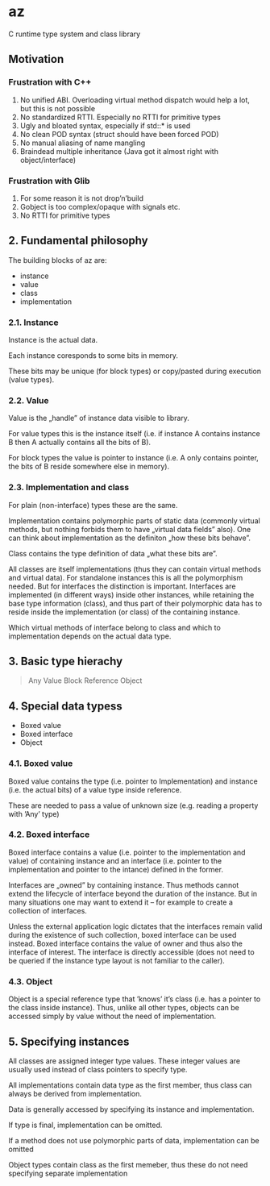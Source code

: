 # az
C runtime type system and class library

## Motivation
### Frustration with C++
1. No unified ABI. Overloading virtual method dispatch would help a lot, but this is not possible
2. No standardized RTTI. Especially no RTTI for primitive types
3. Ugly and bloated syntax, especially if std::* is used
4. No clean POD syntax (struct should have been forced POD)
5. No manual aliasing of name mangling
6. Braindead multiple inheritance (Java got it almost right with object/interface)

### Frustration with Glib
1. For some reason it is not drop’n’build
2. Gobject is too complex/opaque with signals etc.
3. No RTTI for primitive types

## 2. Fundamental philosophy
The building blocks of az are:
- instance
- value
- class
- implementation

### 2.1.  Instance
Instance is the actual data.

Each instance coresponds to some bits in memory.

These bits may be unique (for block types) or copy/pasted during execution (value types).

### 2.2. Value
Value is the „handle” of instance data visible to library.

For value types this is the instance itself (i.e. if instance A contains instance B then A actually contains all the bits of B).

For block types the value is pointer to instance (i.e. A only contains pointer, the bits of B reside somewhere else in memory).

### 2.3. Implementation and class
For plain (non-interface) types these are the same.

Implementation contains polymorphic parts of static data (commonly virtual methods, but nothing forbids them to have „virtual data fields” also). One can think about implementation as the definiton „how these bits behave”.

Class contains the type definition of data „what these bits are”.

All classes are itself implementations (thus they can contain virtual methods and virtual data). For standalone instances this is all the polymorphism needed. But for interfaces the distinction is important. Interfaces are implemented (in different ways) inside other instances, while retaining the base type information (class), and thus part of their polymorphic data has to reside inside the implementation (or class) of the containing instance.

Which virtual methods of interface belong to class and which to implementation depends on the actual data type.

## 3. Basic type hierachy
>Any
>  Value
>  Block
>    Reference
>      Object

## 4. Special data typess
- Boxed value
- Boxed interface
- Object

### 4.1. Boxed value
Boxed value contains the type (i.e. pointer to Implementation) and instance (i.e. the actual bits) of a value type inside reference.

These are needed to pass a value of unknown size (e.g. reading a property with ’Any’ type)

### 4.2. Boxed interface
Boxed interface contains a value (i.e. pointer to the implementation and value) of containing instance and an interface (i.e. pointer to the implementation and pointer to the intance) defined in the former.

Interfaces are „owned” by containing instance. Thus methods cannot extend the lifecycle of interface beyond the duration of the instance. But in many situations one may want to extend it – for example to create a collection of interfaces.

Unless the external application logic dictates that the interfaces remain valid during the existence of such collection, boxed interface can be used instead. Boxed interface contains the value of owner and thus also the interface of interest. The interface is directly accessible (does not need to be queried if the instance type layout is not familiar to the caller).

### 4.3. Object
Object is a special reference type that ’knows’ it’s class (i.e. has a pointer to the class inside instance). Thus, unlike all other types, objects can be accessed simply by value without the need of implementation.

## 5. Specifying instances
All classes are assigned integer type values. These integer values are usually used instead of class pointers to specify type.

All implementations contain data type as the first member, thus class can always be derived from implementation.

Data is generally accessed by specifying its instance and implementation.

If type is final, implementation can be omitted.

If a method does not use polymorphic parts of data, implementation can be omitted

Object types contain class as the first memeber, thus these do not need specifying separate implementation

